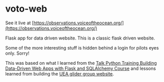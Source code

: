 # voto-web

See it live at [https://observations.voiceoftheocean.org/](https://observations.voiceoftheocean.org/)

Flask app for data driven website. This is a classic flask driven website.

Some of the more interesting stuff is hidden behind a login for pilots eyes only. Sorry!

This was based on what I learned from the [Talk Python Training Building Data-Driven Web Apps with Flask and SQLAlchemy Course](https://training.talkpython.fm/courses/explore_flask/building-data-driven-web-applications-in-python-with-flask-sqlalchemy-and-bootstrap) and lessons learned from building the [UEA glider group website](https://github.com/ueaglider/ueaglider-web).
